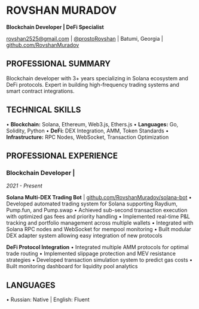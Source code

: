# ROVSHAN MURADOV
**Blockchain Developer | DeFi Specialist**

rovshan2525@gmail.com | [@prostoRovshan](https://t.me/prostoRovshan) | Batumi, Georgia | [github.com/RovshanMuradov](https://github.com/RovshanMuradov)

## PROFESSIONAL SUMMARY
Blockchain developer with 3+ years specializing in Solana ecosystem and DeFi protocols. Expert in building high-frequency trading systems and smart contract integrations.

## TECHNICAL SKILLS
• **Blockchain:** Solana, Ethereum, Web3.js, Ethers.js
• **Languages:** Go, Solidity, Python
• **DeFi:** DEX Integration, AMM, Token Standards
• **Infrastructure:** RPC Nodes, WebSocket, Transaction Optimization

## PROFESSIONAL EXPERIENCE

### Blockchain Developer |
*2021 - Present*

**Solana Multi-DEX Trading Bot** | [github.com/RovshanMuradov/solana-bot](https://github.com/RovshanMuradov/solana-bot)
• Developed automated trading system for Solana supporting Raydium, Pump.fun, and Pump.swap
• Achieved sub-second transaction execution with optimized gas fees and priority handling
• Implemented real-time P&L tracking and portfolio management across multiple wallets
• Integrated with Solana RPC nodes and WebSocket for mempool monitoring
• Built modular DEX adapter system allowing easy integration of new protocols

**DeFi Protocol Integration**
• Integrated multiple AMM protocols for optimal trade routing
• Implemented slippage protection and MEV resistance strategies
• Developed transaction simulation system to predict gas costs
• Built monitoring dashboard for liquidity pool analytics

## LANGUAGES
• Russian: Native | English: Fluent
